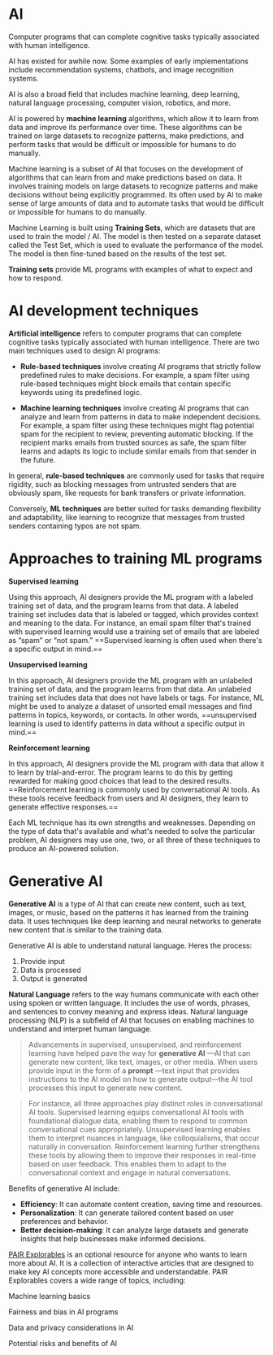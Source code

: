 # AI

Computer programs that can complete cognitive tasks typically associated with human intelligence. 

AI has existed for awhile now. Some examples of early implementations include recommendation systems, chatbots, and image recognition systems.

AI is also a broad field that includes machine learning, deep learning, natural language processing, computer vision, robotics, and more.

AI is powered by __machine learning__ algorithms, which allow it to learn from data and improve its performance over time. These algorithms can be trained on large datasets to recognize patterns, make predictions, and perform tasks that would be difficult or impossible for humans to do manually.

Machine learning is a subset of AI that focuses on the development of algorithms that can learn from and make predictions based on data. It involves training models on large datasets to recognize patterns and make decisions without being explicitly programmed. Its often used by AI to make sense of large amounts of data and to automate tasks that would be difficult or impossible for humans to do manually.

Machine Learning is built using __Training Sets__, which are datasets that are used to train the model / AI. The model is then tested on a separate dataset called the Test Set, which is used to evaluate the performance of the model. The model is then fine-tuned based on the results of the test set.

__Training sets__ provide ML programs with examples of what to expect and how to respond. 

# AI development techniques

__Artificial intelligence__ refers to computer programs that can complete cognitive tasks typically associated with human intelligence. There are two main techniques used to design AI programs:

- __Rule-based techniques__ involve creating AI programs that strictly follow predefined rules to make decisions. For example, a spam filter using rule-based techniques might block emails that contain specific keywords using its predefined logic.

- __Machine learning techniques__ involve creating AI programs that can analyze and learn from patterns in data to make independent decisions. For example, a spam filter using these techniques might flag potential spam for the recipient to review, preventing automatic blocking. If the recipient marks emails from trusted sources as safe, the spam filter learns and adapts its logic to include similar emails from that sender in the future.

In general, __rule-based techniques__ are commonly used for tasks that require rigidity, such as blocking messages from untrusted senders that are obviously spam, like requests for bank transfers or private information. 

Conversely, __ML techniques__ are better suited for tasks demanding flexibility and adaptability, like learning to recognize that messages from trusted senders containing typos are not spam.

# Approaches to training ML programs

__Supervised learning__

Using  this approach, AI designers provide the ML program with a labeled training set of data, and the program learns from that data. A labeled training set includes data that is labeled or tagged, which provides context and meaning to the data. For instance, an email spam filter that's trained with supervised learning would use a training set of emails that are labeled as “spam” or “not spam.” ==Supervised learning is often used when there's a specific output in mind.==

__Unsupervised learning__

In this approach, AI designers provide the ML program with an unlabeled training set of data, and the program learns from that data. An unlabeled training set includes data that does not have labels or tags. For instance, ML might be used to analyze a dataset of unsorted  email messages and find patterns in topics, keywords, or contacts. In other words, ==unsupervised learning is used to identify patterns in data without a specific output in mind.==

__Reinforcement learning__

In this approach, AI designers provide the ML program with data that allow it to learn by  trial-and-error. The program learns to do this by getting rewarded for making good choices that lead to the desired results. ==Reinforcement learning is commonly used by conversational AI tools. As these tools receive feedback from users and AI designers, they learn to generate effective responses.==

Each ML technique has its own strengths and weaknesses. Depending on the type of data that's available and what's needed to solve the particular problem, AI designers may use one, two, or all three of these techniques to produce an AI-powered solution.

# Generative AI

__Generative AI__ is a type of AI that can create new content, such as text, images, or music, based on the patterns it has learned from the training data. It uses techniques like deep learning and neural networks to generate new content that is similar to the training data.

Generative AI is able to understand natural language. Heres the process: 
  1. Provide input
  2. Data is processed
  3. Output is generated 

__Natural Language__ refers to the way humans communicate with each other using spoken or written language. It includes the use of words, phrases, and sentences to convey meaning and express ideas. Natural language processing (NLP) is a subfield of AI that focuses on enabling machines to understand and interpret human language.

> Advancements in supervised, unsupervised, and reinforcement learning have helped pave the way for __generative AI__ —AI that can generate new content, like text, images, or other media. When users provide input in the form of a __prompt__ —text input that provides instructions to the AI model on how to generate output—the AI tool processes this input to generate new content.

> For instance, all three approaches play distinct roles in conversational AI tools. Supervised learning equips conversational AI tools with foundational dialogue data, enabling them to respond to common conversational cues appropriately. Unsupervised learning enables them to interpret nuances in language, like colloquialisms, that occur naturally in conversation. Reinforcement learning further strengthens these tools by allowing them to improve their responses in real-time based on user feedback. This enables them to adapt to the conversational context and engage in natural conversations.

Benefits of generative AI include:
- **Efficiency**: It can automate content creation, saving time and resources.
- **Personalization**: It can generate tailored content based on user preferences and behavior.
- **Better decision-making**: It can analyze large datasets and generate insights that help businesses make informed decisions.

[PAIR Explorables](https://pair.withgoogle.com/explorables/)
 is an optional resource for anyone who wants to learn more about AI. It is a collection of interactive articles that are designed to make key AI concepts more accessible and understandable. PAIR Explorables covers a wide range of topics, including:

Machine learning basics

Fairness and bias in AI programs

Data and privacy considerations in AI

Potential risks and benefits of AI


